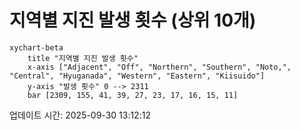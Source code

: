 # 지역별 지진 발생 횟수 (상위 10개)

```mermaid
xychart-beta
    title "지역별 지진 발생 횟수"
    x-axis ["Adjacent", "Off", "Northern", "Southern", "Noto,", "Central", "Hyuganada", "Western", "Eastern", "Kiisuido"]
    y-axis "발생 횟수" 0 --> 2311
    bar [2309, 155, 41, 39, 27, 23, 17, 16, 15, 11]
```

업데이트 시간: 2025-09-30 13:12:12
